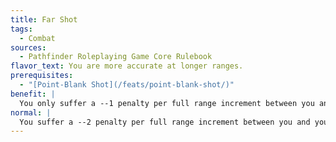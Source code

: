 ```yaml
---
title: Far Shot
tags:
  - Combat
sources:
  - Pathfinder Roleplaying Game Core Rulebook
flavor_text: You are more accurate at longer ranges.
prerequisites:
  - "[Point-Blank Shot](/feats/point-blank-shot/)"
benefit: |
  You only suffer a --1 penalty per full range increment between you and your target when using a ranged weapon.
normal: |
  You suffer a --2 penalty per full range increment between you and your target.
---
```


